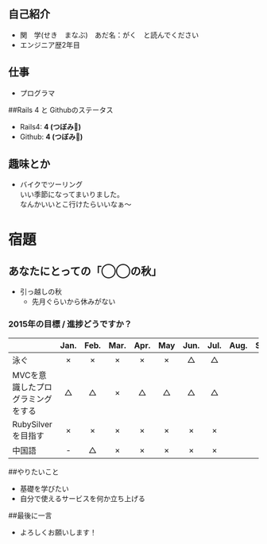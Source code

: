 ﻿## 自己紹介

- 関　学(せき　まなぶ)　あだ名：がく　と読んでください
- エンジニア歴2年目

## 仕事
- プログラマ

##Rails 4 と Githubのステータス
- Rails4: **4 (つぼみ:tulip:)**
- Github: **4 (つぼみ:tulip:)**

## 趣味とか
- バイクでツーリング  
いい季節になってまいりました。  
なんかいいとこ行けたらいいなぁ～

# 宿題 
## あなたにとっての「◯◯の秋」

- 引っ越しの秋
    - 先月ぐらいから休みがない

### 2015年の目標 / 進捗どうですか？
|                                     |Jan.|Feb.|Mar.|Apr.|May|Jun.|Jul.|Aug.|Sep.|Oct.|Nov.|Dec.|
|:----------------------------------- |:--:|:--:|:--:|:--:|:--:|:--:|:--:|:--:|:--:|:--:|:--:|:--:|
|泳ぐ                                 | ×  | ×  |  ×  |  ×  |  ×  |  △  |  △  |    |    |    |    |    |
|MVCを意識したプログラミングをする    | △  | △  |  ×  |  △  |  △  |  △  |  △  |    |    |    |    |    |
|RubySilverを目指す                     | ×  | ×  |  ×  |  ×  |  ×  |  ×  |  ×  |    |    |    |    |    |
|中国語                               | -  | △  |  ×  |  ×  |  ×  |  ×  |  ×  |    |    |    |    |    |

##やりたいこと
- 基礎を学びたい
- 自分で使えるサービスを何か立ち上げる

##最後に一言
- よろしくお願いします！ 
